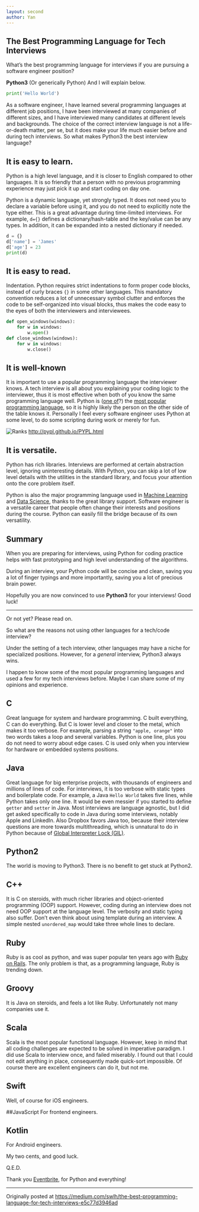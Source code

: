 ```yaml
---
layout: second
author: Yan
---
```


The Best Programming Language for Tech Interviews
-------------

What’s the best programming language for interviews if you are pursuing a software engineer position?

**Python3** (Or generically Python) And I will explain below.

```python
print('Hello World')
```

As a software engineer, I have learned several programming languages at different job positions, I have been interviewed at many companies of different sizes, and I have interviewed many candidates at different levels and backgrounds. The choice of the correct interview language is not a life-or-death matter, per se, but it does make your life much easier before and during tech interviews. So what makes Python3 the best interview language?

## It is easy to learn.

Python is a high level language, and it is closer to English compared to other languages. It is so friendly that a person with no previous programming experience may just pick it up and start coding on day one.

Python is a dynamic language, yet strongly typed. It does not need you to declare a variable before using it, and you do not need to explicitly note the type either. This is a great advantage during time-limited interviews. For example, `d={}` defines a dictionary/hash-table and the key/value can be any types. In addition, it can be expanded into a nested dictionary if needed.
```python
d = {}
d['name'] = 'James'
d['age'] = 23
print(d)
```
## It is easy to read.
Indentation.
Python requires strict indentations to form proper code blocks, instead of curly braces `{}` in some other languages. This mandatory convention reduces a lot of unnecessary symbol clutter and enforces the code to be self-organized into visual blocks, thus makes the code easy to the eyes of both the interviewers and interviewees.
```python
def open_windows(windows):
    for w in windows:
        w.open()
def close_windows(windows):
    for w in windows:
        w.close()
```
## It is well-known
It is important to use a popular programming language the interviewer knows. A tech interview is all about you explaining your coding logic to the interviewer, thus it is most effective when both of you know the same programming language well. Python is ([one of](https://www.tiobe.com/tiobe-index/)?) the [most popular programming language](https://pypl.github.io/PYPL.html), so it is highly likely the person on the other side of the table knows it. Personally I feel every software engineer uses Python at some level, to do some scripting during work or merely for fun.

![Ranks](https://miro.medium.com/v2/resize:fit:1400/format:webp/1*_wSvYKsS4rlJekVx2DBr-w.png)
http://pypl.github.io/PYPL.html

## It is versatile.
Python has rich libraries.
Interviews are performed at certain abstraction level, ignoring uninteresting details. With Python, you can skip a lot of low level details with the utilities in the standard library, and focus your attention onto the core problem itself.

Python is also the major programming language used in [Machine Learning](http://ivyproschool.com/blog/2017/08/21/why-python-is-the-preferred-language-for-machine-learning/) and [Data Science](https://www.cbtnuggets.com/blog/technology/data/why-data-scientists-love-python), thanks to the great library support. Software engineer is a versatile career that people often change their interests and positions during the course. Python can easily fill the bridge because of its own versatility.

## Summary
When you are preparing for interviews, using Python for coding practice helps with fast prototyping and high level understanding of the algorithms.

During an interview, your Python code will be concise and clean, saving you a lot of finger typings and more importantly, saving you a lot of precious brain power.

Hopefully you are now convinced to use **Python3** for your interviews! Good luck!

---

Or not yet? Please read on.

So what are the reasons not using other languages for a tech/code interview?

Under the setting of a tech interview, other languages may have a niche for specialized positions. However, for a _general_ interview, Python3 always wins.

I happen to know some of the most popular programming languages and used a few for my tech interviews before. Maybe I can share some of my opinions and experience.

## C
Great language for system and hardware programming. C built everything, C can do everything. But C is lower level and closer to the metal, which makes it too verbose. For example, parsing a string `"apple, orange"` into two words takes a loop and several variables. Python is one line, plus you do not need to worry about edge cases. C is used only when you interview for hardware or embedded systems positions.

## Java
Great language for big enterprise projects, with thousands of engineers and millions of lines of code. For interviews, it is too verbose with static types and boilerplate code. For example, a Java `Hello World` takes five lines, while Python takes only one line. It would be even messier if you started to define `getter` and `setter` in Java.
Most interviews are language agnostic, but I did get asked specifically to code in Java during some interviews, notably Apple and LinkedIn. Also Dropbox favors Java too, because their interview questions are more towards multithreading, which is unnatural to do in Python because of [Global Interpreter Lock (GIL)](https://wiki.python.org/moin/GlobalInterpreterLock).

## Python2
The world is moving to Python3. There is no benefit to get stuck at Python2.

## C++
It is C on steroids, with much richer libraries and object-oriented programming (OOP) support. However, coding during an interview does not need OOP support at the language level. The verbosity and static typing also suffer. Don’t even think about using template during an interview. A simple nested `unordered_map` would take three whole lines to declare.

## Ruby
Ruby is as cool as python, and was super popular ten years ago with [Ruby on Rails](https://www.netguru.com/blog/is-ruby-on-rails-dead). The only problem is that, as a programming language, Ruby is trending down.

## Groovy
It is Java on steroids, and feels a lot like Ruby. Unfortunately not many companies use it.

## Scala
Scala is the most popular functional language. However, keep in mind that all coding challenges are expected to be solved in imperative paradigm. I did use Scala to interview once, and failed miserably. I found out that I could not edit anything in place, consequently made quick-sort impossible. Of course there are excellent engineers can do it, but not me.

## Swift
Well, of course for iOS engineers.

##JavaScript
For frontend engineers.

## Kotlin
For Android engineers.

My two cents, and good luck.

Q.E.D.

Thank you [Eventbrite](https://www.linkedin.com/company/eventbrite/), for Python and everything!

----
Originally posted at https://medium.com/swlh/the-best-programming-language-for-tech-interviews-e5c77d3946ad
